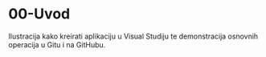 # 00-Uvod

Ilustracija kako kreirati aplikaciju u Visual Studiju te demonstracija osnovnih operacija u Gitu i na GitHubu.
